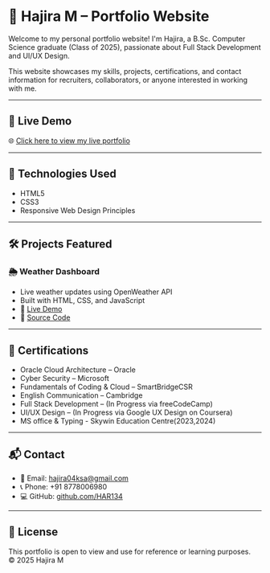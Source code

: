 # 💼 Hajira M – Portfolio Website

Welcome to my personal portfolio website! I'm Hajira, a B.Sc. Computer Science graduate (Class of 2025), passionate about Full Stack Development and UI/UX Design.

This website showcases my skills, projects, certifications, and contact information for recruiters, collaborators, or anyone interested in working with me.

---

## 🚀 Live Demo

🌐 [Click here to view my live portfolio](https://har134.github.io/portfolio/)

---

## 📌 Technologies Used

- HTML5
- CSS3
- Responsive Web Design Principles

---

## 🛠️ Projects Featured

### 🌦️ Weather Dashboard
- Live weather updates using OpenWeather API
- Built with HTML, CSS, and JavaScript
- 🔗 [Live Demo](https://har134.github.io/weather-dashboard/)
- 📂 [Source Code](https://github.com/HAR134/weather-dashboard)

---

## 📜 Certifications

- Oracle Cloud Architecture – Oracle
- Cyber Security – Microsoft
- Fundamentals of Coding & Cloud – SmartBridgeCSR
- English Communication – Cambridge
- Full Stack Development – (In Progress via freeCodeCamp)
- UI/UX Design – (In Progress via Google UX Design on Coursera)
- MS office & Typing - Skywin Education Centre(2023,2024)

---

## 📬 Contact

- 📧 Email: hajira04ksa@gmail.com  
- 📞 Phone: +91 8778006980  
- 💻 GitHub: [github.com/HAR134](https://github.com/HAR134)

---

## 📄 License

This portfolio is open to view and use for reference or learning purposes.  
© 2025 Hajira M
